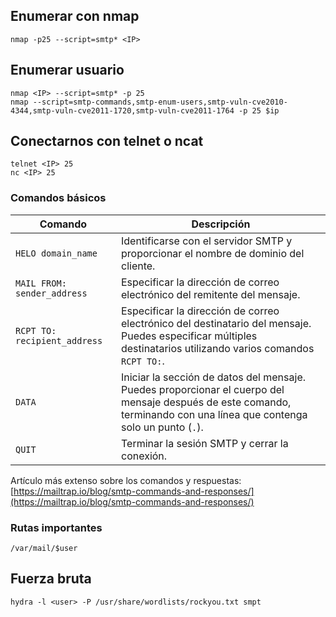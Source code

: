 ## Enumerar con nmap


```
nmap -p25 --script=smtp* <IP>
```

## Enumerar usuario

```
nmap <IP> --script=smtp* -p 25
nmap --script=smtp-commands,smtp-enum-users,smtp-vuln-cve2010-4344,smtp-vuln-cve2011-1720,smtp-vuln-cve2011-1764 -p 25 $ip
```

## Conectarnos con telnet o ncat

```
telnet <IP> 25
nc <IP> 25
```

### Comandos básicos

|Comando|Descripción|
|---|---|
|`HELO domain_name`|Identificarse con el servidor SMTP y proporcionar el nombre de dominio del cliente.|
|`MAIL FROM: sender_address`|Especificar la dirección de correo electrónico del remitente del mensaje.|
|`RCPT TO: recipient_address`|Especificar la dirección de correo electrónico del destinatario del mensaje. Puedes especificar múltiples destinatarios utilizando varios comandos `RCPT TO:`.|
|`DATA`|Iniciar la sección de datos del mensaje. Puedes proporcionar el cuerpo del mensaje después de este comando, terminando con una línea que contenga solo un punto (`.`).|
|`QUIT`|Terminar la sesión SMTP y cerrar la conexión.|

Artículo más extenso sobre los comandos y respuestas: [https://mailtrap.io/blog/smtp-commands-and-responses/](https://mailtrap.io/blog/smtp-commands-and-responses/)

### Rutas importantes


```
/var/mail/$user
```

## Fuerza bruta

```
hydra -l <user> -P /usr/share/wordlists/rockyou.txt smpt
```